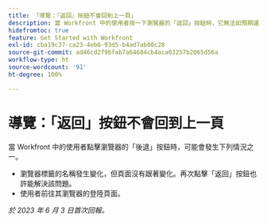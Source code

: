 ```yaml
---
title: 「導覽：『返回』按鈕不會回到上一頁」
description: 當 Workfront 中的使用者按一下瀏覽器的「返回」按鈕時，它無法如預期運作。
hidefromtoc: true
feature: Get Started with Workfront
exl-id: cba19c37-ca23-4eb6-93d5-b4ad7ab00c28
source-git-commit: ad46cd2f9bfab7a64684cb4aca03257b2065d56a
workflow-type: ht
source-wordcount: '91'
ht-degree: 100%

---
```


# 導覽：「返回」按鈕不會回到上一頁

<!--

>[!NOTE]
>
>This issue was fixed on June 20, 2024.

-->

當 Workfront 中的使用者點擊瀏覽器的「後退」按鈕時，可能會發生下列情況之一。

* 瀏覽器標籤的名稱發生變化，但頁面沒有跟著變化。再次點擊「返回」按鈕也許能解決該問題。
* 使用者前往其瀏覽器的登陸頁面。

_於 2023 年 6 月 3 日首次回報。_
